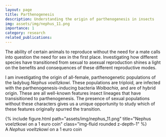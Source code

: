 ```yaml
---
layout: page
title: Parthenogenesis
description: Understanding the origin of parthenogenesis in insects
img: assets/img/nephus_11.png
importance: 1
category: research
related_publications: 
---
```


The ability of certain animals to reproduce without the need for a mate calls into question the need for sex in the first place. Investigating how different species have transitioned from sexual to asexual reproduction shines a light on the benefits and consequences of these different reproductive modes.  

I am investigating the origin of all-female, parthenogenetic populations of the ladybug *Nephus voeltzkowi*. These populations are triploid, are infected with the parthenogenesis-inducing bacteria *Wolbachia*, and are of hybrid origin. These are all well-known features insect lineages that have transisitioned to parthenogenesis. The presence of sexual populations without these characters gives us a unique opportunity to study which of these features originally spurred the transition.



<div class="row">
    <div class="col-sm mt-3 mt-md-0">
        {% include figure.html path="assets/img/nephus_11.png" title="Nephus voelztkowi on a 1 euro coin" class="img-fluid rounded z-depth-1" %}
    </div>
</div>
<div class="caption">
    A <i>Nephus voeltzkowi</i> on a 1 euro coin
</div>

